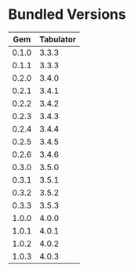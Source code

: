 # Bundled Versions

| Gem    | Tabulator |
|--------|-----------|
| 0.1.0  | 3.3.3 
| 0.1.1  | 3.3.3 
| 0.2.0  | 3.4.0 
| 0.2.1  | 3.4.1
| 0.2.2  | 3.4.2
| 0.2.3  | 3.4.3
| 0.2.4  | 3.4.4
| 0.2.5  | 3.4.5
| 0.2.6  | 3.4.6
| 0.3.0  | 3.5.0
| 0.3.1  | 3.5.1
| 0.3.2  | 3.5.2
| 0.3.3  | 3.5.3
| 1.0.0  | 4.0.0
| 1.0.1  | 4.0.1
| 1.0.2  | 4.0.2
| 1.0.3  | 4.0.3
